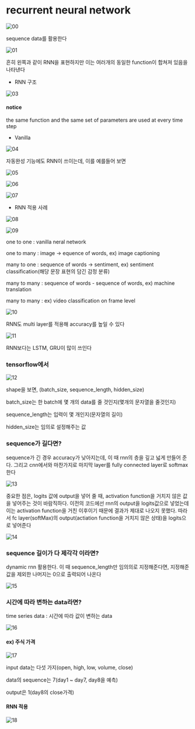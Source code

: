 # recurrent neural network



![00](./00.jpg)



sequence data를 활용한다



![01](./01.jpg)



흔히 왼쪽과 같이 RNN을 표현하지만 이는 여러개의 동일한 function이 합쳐져 있음을 나타낸다





* RNN 구조

![03](./03.jpg)



#### notice

the same function and the same set of parameters are used at every time step



* Vanilla



![04](./04.jpg)





자동완성 기능에도 RNN이 쓰이는데, 이를 예를들어 보면



![05](./05.jpg)





![06](./06.jpg)





![07](./07.jpg)







* RNN 적용 사례

![08](./08.jpg)







![09](./09.jpg)





one to one : vanilla neral network



one to many : image -> equence of words, ex) image captioning



many to one :  sequence of words -> sentiment, ex) sentiment classification(해당 문장 표현의 담긴 감정 분류)



many to many : sequence of words - sequence of words, ex) machine translation



many to many : ex) video classification on frame level





![10](./10.jpg)





RNN도 multi layer를 적용해 accuracy를 높일 수 있다



![11](./11.jpg)



RNN보다는 LSTM, GRU이 많이 쓰인다



### tensorflow에서

![12](./12.jpg)



shape을 보면, (batch_size, sequence_length, hidden_size)

batch_size는 한 batch에 몇 개의 data를 줄 것인지(몇개의 문자열을 줄것인지)

sequence_length는 입력이 몇 개인지(문자열의 길이)

hidden_size는 임의로 설정해주는 값



### sequence가 길다면?



sequence가 긴 경우 accuracy가 낮아지는데, 이 때 rnn의 층을 깊고 넓게 만들어 준다. 그리고 cnn에서와 마찬가지로 마지막 layer를 fully connected layer로 softmax 한다



![13](./13.jpg)



중요한 점은, logits 값에 output을 넣어 줄 때, activation function을 거치지 않은 값을 넣어주는 것이 바람직하다. 이전의 코드에선 rnn의 output을 logits값으로 넣었는데 이는 activation function을 거친 이후이기 때문에 결과가 제대로 나오지 못했다. 따라서 fc layer(softMax)의 output(actiation function을 거치지 않은 상태)을 logits으로 넣어준다



![14](./14.jpg)





### sequence 길이가 다 제각각 이라면?



dynamic rnn 활용한다. 이 때 sequence_length만 임의의로 지정해준다면, 지정해준 값을 제외한 나머지는 0으로 출력되어 나온다



![15](./15.jpg)







### 시간에 따라 변하는 data라면?



time series data : 시간에 따라 값이 변하는 data



![16](./16.jpg)





#### ex) 주식 가격



![17](./17.jpg)



input data는 다섯 가지(open, high, low, volume, close)

data의 sequence는 7(day1 ~ day7, day8을 예측)

output은 1(day8의 close가격)





#### RNN 적용



![18](./18.jpg)